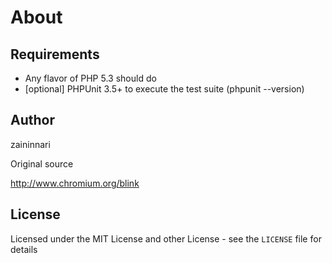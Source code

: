 About
=====

Requirements
------------

- Any flavor of PHP 5.3 should do
- [optional] PHPUnit 3.5+ to execute the test suite (phpunit --version)

Author
------

zaininnari

Original source

http://www.chromium.org/blink

License
-------

Licensed under the MIT License and other License - see the `LICENSE` file for details
